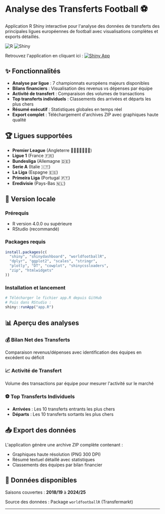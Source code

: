 # Analyse des Transferts Football ⚽
Application R Shiny interactive pour l'analyse des données de transferts des principales ligues européennes de football avec visualisations complètes et exports détaillés.

![R](https://img.shields.io/badge/R-276DC3?style=for-the-badge&logo=r&logoColor=white)
![Shiny](https://img.shields.io/badge/Shiny-blue?style=for-the-badge&logo=RStudio&logoColor=white)

Retrouvez l'application en cliquant ici : [![Shiny App](https://img.shields.io/badge/Shiny-App%20Live-blue?style=flat-square&logo=RStudio)]( https://rakostats.shinyapps.io/Transferts_market_analysis/)

## ✨ Fonctionnalités

- **Analyse par ligue** : 7 championnats européens majeurs disponibles
- **Bilans financiers** : Visualisation des revenus vs dépenses par équipe
- **Activité de transfert** : Comparaison des volumes de transactions
- **Top transferts individuels** : Classements des arrivées et départs les plus chers
- **Résumé exécutif** : Statistiques globales en temps réel
- **Export complet** : Téléchargement d'archives ZIP avec graphiques haute qualité

## 🏆 Ligues supportées

- **Premier League** (Angleterre 🏴󐁧󐁢󐁥󐁮󐁧󐁿)
- **Ligue 1** (France 🇫🇷) 
- **Bundesliga** (Allemagne 🇩🇪)
- **Serie A** (Italie 🇮🇹)
- **La Liga** (Espagne 🇪🇸)
- **Primeira Liga** (Portugal 🇵🇹)
- **Eredivisie** (Pays-Bas 🇳🇱)

## 🚀 Version locale

### Prérequis
- R version 4.0.0 ou supérieure
- RStudio (recommandé)

### Packages requis
```r
install.packages(c(
  "shiny", "shinydashboard", "worldfootballR", 
  "dplyr", "ggplot2", "scales", "stringr", 
  "plotly", "DT", "cowplot", "shinycssloaders", 
  "zip", "htmlwidgets"
))
```

### Installation et lancement
```r
# Télécharger le fichier app.R depuis GitHub
# Puis dans RStudio :
shiny::runApp("app.R")
```

## 📊 Aperçu des analyses

### 💰 Bilan Net des Transferts
Comparaison revenus/dépenses avec identification des équipes en excédent ou déficit

### 📈 Activité de Transfert  
Volume des transactions par équipe pour mesurer l'activité sur le marché

### ⚽ Top Transferts Individuels
- **Arrivées** : Les 10 transferts entrants les plus chers
- **Départs** : Les 10 transferts sortants les plus chers

## 📥 Export des données

L'application génère une archive ZIP complète contenant :
- Graphiques haute résolution (PNG 300 DPI)
- Résumé textuel détaillé avec statistiques
- Classements des équipes par bilan financier



## 📅 Données disponibles

Saisons couvertes : **2018/19** à **2024/25**

Source des données : Package `worldfootballR` (Transfermarkt)

---
